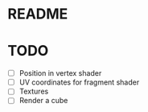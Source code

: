 # README

# TODO
- [ ] Position in vertex shader
- [ ] UV coordinates for fragment shader
- [ ] Textures
- [ ] Render a cube
